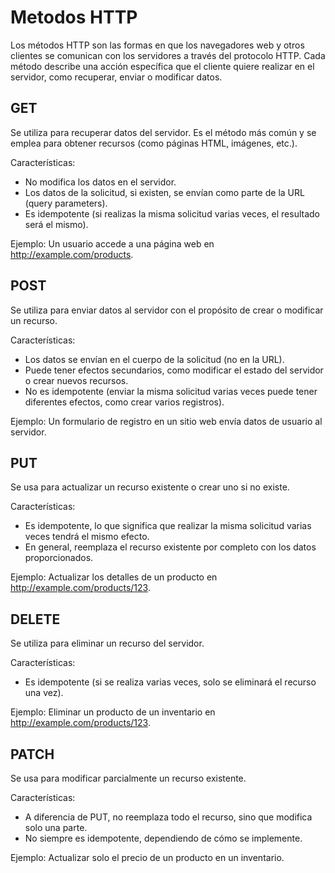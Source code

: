 # Metodos HTTP

Los métodos HTTP son las formas en que los navegadores web y otros clientes se comunican con los servidores a través del protocolo HTTP. Cada método describe una acción específica que el cliente quiere realizar en el servidor, como recuperar, enviar o modificar datos.

## GET

Se utiliza para recuperar datos del servidor. Es el método más común y se emplea para obtener recursos (como páginas HTML, imágenes, etc.).

Características:

- No modifica los datos en el servidor.
- Los datos de la solicitud, si existen, se envían como parte de la URL (query parameters).
- Es idempotente (si realizas la misma solicitud varias veces, el resultado será el mismo).

Ejemplo: Un usuario accede a una página web en http://example.com/products.

## POST

Se utiliza para enviar datos al servidor con el propósito de crear o modificar un recurso.

Características:

- Los datos se envían en el cuerpo de la solicitud (no en la URL).
- Puede tener efectos secundarios, como modificar el estado del servidor o crear nuevos recursos.
- No es idempotente (enviar la misma solicitud varias veces puede tener diferentes efectos, como crear varios registros).

Ejemplo: Un formulario de registro en un sitio web envía datos de usuario al servidor.

## PUT

Se usa para actualizar un recurso existente o crear uno si no existe.

Características:

- Es idempotente, lo que significa que realizar la misma solicitud varias veces tendrá el mismo efecto.
- En general, reemplaza el recurso existente por completo con los datos proporcionados.

Ejemplo: Actualizar los detalles de un producto en http://example.com/products/123.

## DELETE

Se utiliza para eliminar un recurso del servidor.

Características:

- Es idempotente (si se realiza varias veces, solo se eliminará el recurso una vez).

Ejemplo: Eliminar un producto de un inventario en http://example.com/products/123.

## PATCH

Se usa para modificar parcialmente un recurso existente.

Características:

- A diferencia de PUT, no reemplaza todo el recurso, sino que modifica solo una parte.
- No siempre es idempotente, dependiendo de cómo se implemente.

Ejemplo: Actualizar solo el precio de un producto en un inventario.